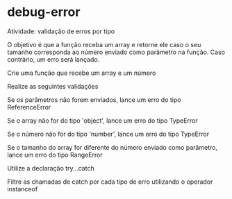 # debug-error
Atividade: validação de erros por tipo

O objetivo é que a função receba um array e retorne ele caso o seu tamanho corresponda ao número enviado como parâmetro na função. Caso contrário, um erro será lançado.

Crie uma função que recebe um array e um número
 
 Realize as seguintes validações
 
   Se os parâmetros não forem enviados, lance um erro do tipo ReferenceError
 
   Se o array não for do tipo 'object', lance um erro do tipo TypeError
 
   Se o número não for do tipo 'number', lance um erro do tipo TypeError
 
   Se o tamanho do array for diferente do número enviado como parâmetro, lance um erro do tipo RangeError

Utilize a declaração try...catch

Filtre as chamadas de catch por cada tipo de erro utilizando o operador instanceof
